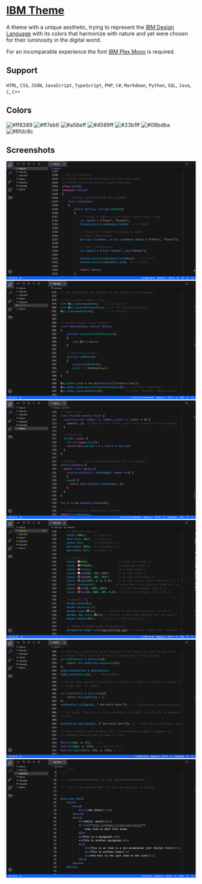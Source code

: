 # [IBM Theme](https://marketplace.visualstudio.com/items?itemName=marvinengelmann.ibm-theme)
A theme with a unique aesthetic, trying to represent the [IBM Design Language](https://www.ibm.com/design/language/) with its colors that harmonize with nature and yet were chosen for their luminosity in the digital world.

For an incomparable experience the font [IBM Plex Mono](https://github.com/IBM/plex) is required.

## Support
`HTML`, `CSS`, `JSON`, `JavaScript`, `TypeScript`, `PHP`, `C#`, `Markdown`, `Python`, `SQL`, `Java`, `C`, `C++`

## Colors
![#ff8389](https://via.placeholder.com/64/ff8389/000000?text=+)
![#ff7eb6](https://via.placeholder.com/64/ff7eb6/000000?text=+)
![#a56eff](https://via.placeholder.com/64/a56eff/000000?text=+)
![#4589ff](https://via.placeholder.com/64/4589ff/000000?text=+)
![#33b1ff](https://via.placeholder.com/64/33b1ff/000000?text=+)
![#08bdba](https://via.placeholder.com/64/08bdba/000000?text=+)
![#6fdc8c](https://via.placeholder.com/64/6fdc8c/000000?text=+)

## Screenshots
![ScreenShot](https://raw.githubusercontent.com/marvinengelmann/vsc-ibm-theme/master/screenshots/cs.png)  
![ScreenShot](https://raw.githubusercontent.com/marvinengelmann/vsc-ibm-theme/master/screenshots/php.png)  
![ScreenShot](https://raw.githubusercontent.com/marvinengelmann/vsc-ibm-theme/master/screenshots/ts.png)  
![ScreenShot](https://raw.githubusercontent.com/marvinengelmann/vsc-ibm-theme/master/screenshots/css.png)  
![ScreenShot](https://raw.githubusercontent.com/marvinengelmann/vsc-ibm-theme/master/screenshots/js.png)  
![ScreenShot](https://raw.githubusercontent.com/marvinengelmann/vsc-ibm-theme/master/screenshots/html.png)